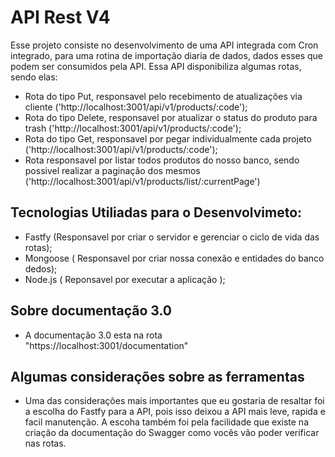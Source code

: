 # API Rest V4

Esse projeto consiste no desenvolvimento de uma API integrada com Cron integrado, para uma rotina de importação diaria de dados, dados esses que podem ser consumidos pela API. Essa API disponibiliza algumas rotas, sendo elas:
* Rota do tipo Put, responsavel pelo recebimento de atualizações via cliente ('http://localhost:3001/api/v1/products/:code');
* Rota do tipo Delete, responsavel por atualizar o status do produto para trash ('http://localhost:3001/api/v1/products/:code');
* Rota do tipo Get, responsavel por pegar individualmente cada projeto ('http://localhost:3001/api/v1/products/:code');
* Rota responsavel por listar todos produtos do nosso banco, sendo possivel realizar a paginação dos mesmos ('http://localhost:3001/api/v1/products/list/:currentPage')
  
## Tecnologias Utiliadas para o Desenvolvimeto:
* Fastfy (Responsavel por criar o servidor e gerenciar o ciclo de vida das rotas);
* Mongoose ( Responsavel por criar nossa conexão e entidades do banco dedos);
* Node.js ( Reponsavel por executar a aplicação );

## Sobre documentação 3.0
* A documentação 3.0 esta na rota "https://localhost:3001/documentation"
  

## Algumas considerações sobre as ferramentas
* Uma das considerações mais importantes que eu gostaria de resaltar foi a escolha do Fastfy para a API, pois isso deixou a API mais leve, rapida e facil manutenção. A escoha também foi pela facilidade que existe na criação da documentação do Swagger como vocês vão poder verificar nas rotas.